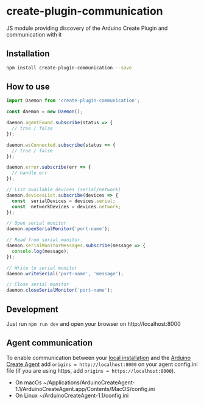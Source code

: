 # create-plugin-communication
JS module providing discovery of the Arduino Create Plugin and communication with it

## Installation

```bash
npm install create-plugin-communication --save
```

## How to use

```js
import Daemon from 'create-plugin-communication';

const daemon = new Daemon();

daemon.agentFound.subscribe(status => {
  // true / false
});

daemon.wsConnected.subscribe(status => {
  // true / false
});

daemon.error.subscribe(err => {
  // handle err
});

// List available devices (serial/network)
daemon.devicesList.subscribe(devices => {
  const  serialDevices = devices.serial;
  const  networkDevices = devices.network;
});

// Open serial monitor
daemon.openSerialMonitor('port-name');

// Read from serial monitor
daemon.serialMonitorMessages.subscribe(message => {
  console.log(message);
});

// Write to serial monitor
daemon.writeSerial('port-name', 'message');

// Close serial monitor
daemon.closeSerialMonitor('port-name');

```
## Development
Just run `npm run dev` and open your browser on http://localhost:8000

## Agent communication

To enable communication between your [local installation](http://localhost:8000/) and the [Arduino Create Agent](https://github.com/arduino/arduino-create-agent)
add `origins = http://localhost:8000` on your agent config.ini file
(if you are using https, add `origins = https://localhost:8000`).

- On macOs ~/Applications/ArduinoCreateAgent-1.1/ArduinoCreateAgent.app/Contents/MacOS/config.ini
- On Linux ~/ArduinoCreateAgent-1.1/config.ini
